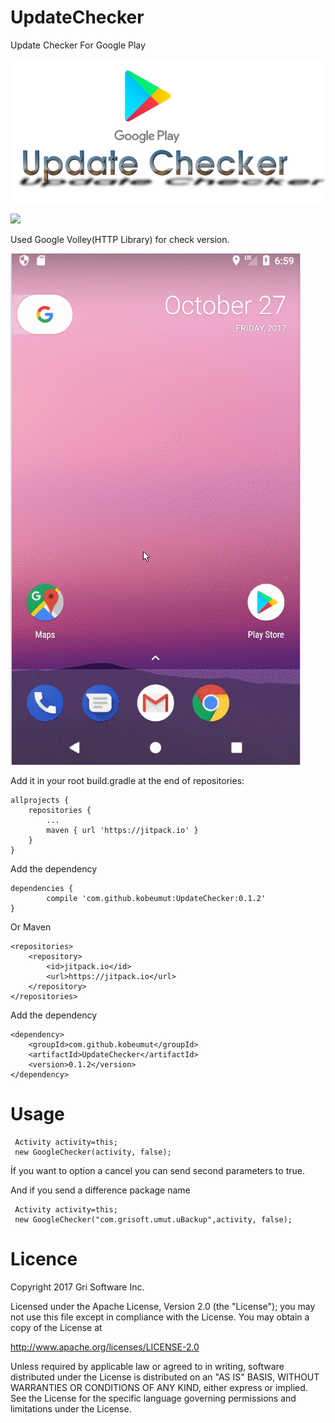# UpdateChecker
Update Checker For Google Play

![](/IntroPic/updatechecker.png)

[![](https://jitpack.io/v/kobeumut/UpdateChecker.svg)](https://jitpack.io/#kobeumut/UpdateChecker)

Used Google Volley(HTTP Library) for check version.

![](/IntroPic/updateChecker.gif)

Add it in your root build.gradle at the end of repositories:

	allprojects {
		repositories {
			...
			maven { url 'https://jitpack.io' }
		}
	}


Add the dependency

	dependencies {
	        compile 'com.github.kobeumut:UpdateChecker:0.1.2'
	}
  
  

Or Maven


	<repositories>
		<repository>
		    <id>jitpack.io</id>
		    <url>https://jitpack.io</url>
		</repository>
	</repositories>

 Add the dependency

	<dependency>
	    <groupId>com.github.kobeumut</groupId>
	    <artifactId>UpdateChecker</artifactId>
	    <version>0.1.2</version>
	</dependency>


# Usage
```
 Activity activity=this;
 new GoogleChecker(activity, false);
```
İf you want to option a cancel you can send second parameters to true.

And if you send a difference package name
```
 Activity activity=this;
 new GoogleChecker("com.grisoft.umut.uBackup",activity, false);
```
# Licence
Copyright 2017 Gri Software Inc.

Licensed under the Apache License, Version 2.0 (the "License");
you may not use this file except in compliance with the License.
You may obtain a copy of the License at

   http://www.apache.org/licenses/LICENSE-2.0

Unless required by applicable law or agreed to in writing, software
distributed under the License is distributed on an "AS IS" BASIS,
WITHOUT WARRANTIES OR CONDITIONS OF ANY KIND, either express or implied.
See the License for the specific language governing permissions and
limitations under the License.
